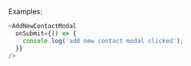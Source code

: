 Examples:

```js
<AddNewContactModal
  onSubmit={() => {
    console.log('add new contact modal clicked');
  }}
/>
```
